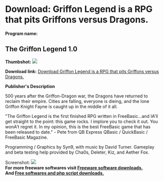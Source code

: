# Download: Griffon Legend is a RPG that pits Griffons versus Dragons.

**Program name:**

## The Griffon Legend 1.0

  
**Thumbshot:** ![](http://www.freewarefiles.com/screenshot/griffinlgnd_md.gif)   
  
**Download link:** [Download Griffon Legend is a RPG that pits Griffons versus Dragons.](http://freesoftwares.boysofts.com/The-Griffon-Legend_program_41054.html)  
  


**Publisher's Description**  
  


500 years after the Griffon-Dragon war, the Dragons have returned to reclaim their empire. Cities are falling, everyone is dieing, and the lone Griffon Knight Fayne is caught up in the middle of it all. 

"The Griffon Legend is the first finished RPG written in FreeBasic...and IA'll get straight to the point: this game rocks. I implore you to check it out. You wonA't regret it. In my opinion, this is the best FreeBasic game that has been released to date." - Pete from QB Express QBasic / QuickBasic / FreeBasic Magazine.

Programming / Graphics by Syn9, with music by David Turner. Gameplay and beta testing help provided by Cha0s, Deleter, Kiz, and Aether Fox.

  
  
Screenshot: ![](http://www.freewarefiles.com/screenshot/griffinlgnd.gif)   
**For more freeware softwares visit [Freeware software downloads.](http://freesoftwares.boysofts.com/)**   
**And [Free softwares and php script downloads.](http://www.boysofts.com/)**
